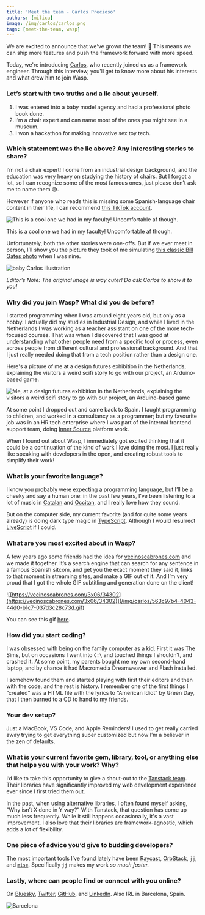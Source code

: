 ```yaml
---
title: 'Meet the team - Carlos Precioso'
authors: [milica]
image: /img/carlos/carlos.png
tags: [meet-the-team, wasp]
---
```


We are excited to announce that we've grown the team! 🐝  This means we can ship more features and push the framework forward with more speed. 

Today, we're introducing [Carlos](https://bsky.app/profile/precioso.design), who recently joined us as a framework engineer. Through this interview, you'll get to know more about his interests and what drew him to join Wasp.

### Let’s start with two truths and a lie about yourself.

1. I was entered into a baby model agency and had a professional photo book done.
2. I’m a chair expert and can name most of the ones you might see in a museum. 
3. I won a hackathon for making innovative sex toy tech.

### Which statement was the lie above? Any interesting stories to share?

I’m not a chair expert! I come from an industrial design background, and the education was very heavy on studying the history of chairs. But I forgot a lot, so I can recognize some of the most famous ones, just please don’t ask me to name them 😅.
    
However if anyone who reads this is missing some Spanish-language chair content in their life, I can recommend [this TikTok account](https://www.tiktok.com/@estebango__).
    
![This is a cool one we had in my faculty! Uncomfortable af though.](/img/carlos/chair.webp)
    
This is a cool one we had in my faculty! Uncomfortable af though.
    
Unfortunately, both the other stories were one-offs. But if we ever meet in person, I’ll show you the picture they took of me simulating [this classic Bill Gates photo](https://www.reddit.com/r/OldSchoolCool/comments/fnqcfy/bill_gates_chilling_with_his_pcs_in_the_1980s/) when I was nine.

![baby Carlos illustration](/img/carlos/baby-carlos.webp)

*Editor’s Note: The original image is way cuter! Do ask Carlos to show it to you!*

### Why did you join Wasp? What did you do before?

I started programming when I was around eight years old, but only as a hobby. I actually did my studies in Industrial Design, and while I lived in the Netherlands I was working as a teacher assistant on one of the more tech-focused courses. That was when I discovered that I was good at understanding what other people need from a specific tool or process, even across people from different cultural and professional background. And that I just really needed doing that from a tech position rather than a design one.

Here's a picture of me at a design futures exhibition in the Netherlands, explaining the visitors a weird scifi story to go with our project, an Arduino-based game.

![Me, at a design futures exhibition in the Netherlands, explaining the visitors a weird scifi story to go with our project, an Arduino-based game](/img/carlos/mentoring.jpeg)
    
At some point I dropped out and came back to Spain. I taught programming to children, and worked in a consultancy as a programmer; but my favourite job was in an HR tech enterprise where I was part of the internal frontend support team, doing [Inner Source](https://about.gitlab.com/topics/version-control/what-is-innersource/) platform work. 

When I found out about Wasp, I immediately got excited thinking that it could be a continuation of the kind of work I love doing the most. I just really like speaking with developers in the open, and creating robust tools to simplify their work!

### What is your favorite language?

I know you probably were expecting a programming language, but I’ll be a cheeky and say a human one: in the past few years, I’ve been listening to a lot of music in [Catalan](https://open.spotify.com/track/0vd8dkKfaMxSLA5djGZ3EP?si=2166e61920ed41ed) and [Occitan](https://open.spotify.com/artist/1MYfw8oJJ5lQisSkMKPGHl?si=2c455503a6e042d5), and I really love how they sound.
    
But on the computer side, my current favorite (and for quite some years already) is doing dark type magic in [TypeScript](https://www.typescriptlang.org/). Although I would resurrect [LiveScript](https://livescript.net/) if I could.

### What are you most excited about in Wasp?

A few years ago some friends had the idea for [vecinoscabrones.com](https://vecinoscabrones.com) and we made it together. It’s a search engine that can search for any sentence in a famous Spanish sitcom, and get you the exact moment they said it, links to that moment in streaming sites, and make a GIF out of it. And I’m very proud that I got the whole GIF subtitling and generation done on the client!
    
![[https://vecinoscabrones.com/3x06/34302](https://vecinoscabrones.com/3x06/34302)](/img/carlos/563c97b4-4043-44d0-b1c7-037d3c28c73d.gif)
    
You can see this gif [here](https://vecinoscabrones.com/3x06/34302).

### How did you start coding?

I was obsessed with being on the family computer as a kid. First it was The Sims, but on occasions I went into `C:\` and touched things I shouldn’t, and crashed it. At some point, my parents bought me my own second-hand laptop, and by chance it had Macromedia Dreamweaver and Flash installed. 

I somehow found them and started playing with first their editors and then with the code, and the rest is history. I remember one of the first things I “created” was a HTML file with the lyrics to “American Idiot” by Green Day, that I then burned to a CD to hand to my friends.

### Your dev setup?

Just a MacBook, VS Code, and Apple Reminders! I used to get really carried away trying to get everything super customized but now I’m a believer in the zen of defaults.

### What is your current favorite gem, library, tool, or anything else that helps you with your work? Why?

I’d like to take this opportunity to give a shout-out to the [Tanstack team](https://tanstack.com/). Their libraries have significantly improved my web development experience ever since I first tried them out. 

In the past, when using alternative libraries, I often found myself asking, "Why isn’t X done in Y way?" With Tanstack, that question has come up much less frequently. While it still happens occasionally, it's a vast improvement. I also love that their libraries are framework-agnostic, which adds a lot of flexibility.

### One piece of advice you’d give to budding developers?

The most important tools I’ve found lately have been [Raycast](https://www.raycast.com/), [OrbStack](https://orbstack.dev/), [`jj`](https://jj-vcs.github.io/jj/latest/), and [`mise`](https://mise.jdx.dev/). Specifically `jj` makes my work *so much faster.*

### Lastly, where can people find or connect with you online?

On [Bluesky](https://bsky.app/profile/precioso.design), [Twitter](https://x.com/_cprecioso), [GitHub](https://github.com/cprecioso), and [LinkedIn](https://www.linkedin.com/in/cprecioso/). Also IRL in Barcelona, Spain.

![Barcelona](https://media.timeout.com/images/106185654/1920/1440/image.webp)